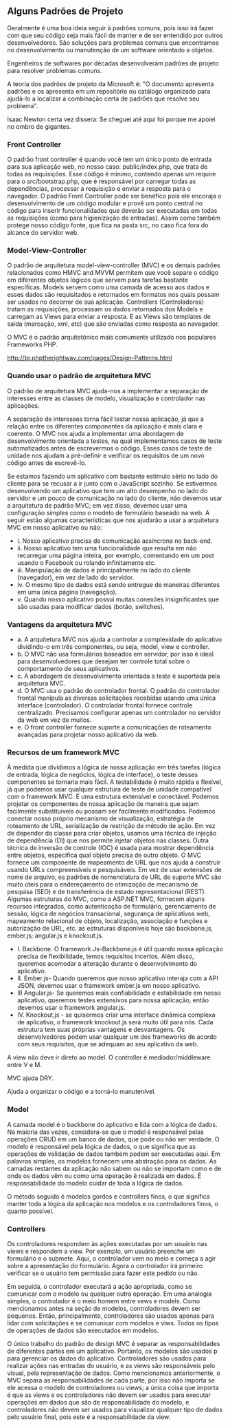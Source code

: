 ## Alguns Padrões de Projeto

Geralmente é uma boa ideia seguir à padrões comuns, pois isso irá fazer com que seu código seja mais fácil de manter e de ser entendido por outros desenvolvedores. São soluções para problemas comuns que encontramos no desenvolvimento ou manutenção de um software orientado a objetos.

Engenheiros de softwares por décadas desenvolveram padrões de projeto para resolver problemas comuns.

A teoria dos padrões de projeto da Microsoft é: "O documento apresenta padrões e os apresenta em um repositório ou catálogo organizado para ajudá-lo a localizar a combinação certa de padrões que resolve seu problema".

Isaac Newton certa vez dissera:
Se cheguei até aqui foi porque me apoiei no ombro de gigantes. 


### Front Controller
O padrão front controller é quando você tem um único ponto de entrada para sua aplicação web, no nosso caso: public/index.php, que trata de todas as requisições. Esse código é mínimo, contendo apenas um require para o src/bootstrap.php, que é responsável por carregar todas as dependências, processar a requisição e enviar a resposta para o navegador. O padrão Front Controller pode ser benéfico pois ele encoraja o desenvolvimento de um código modular e provê um ponto central no código para inserir funcionalidades que deverão ser executadas em todas as requisições (como para higienização de entradas). Assim como também protege nosso código fonte, que fica na pasta src, no caso fica fora do alcance do servidor web.


### Model-View-Controller
O padrão de arquitetura model-view-controller (MVC) e os demais padrões relacionados como HMVC and MVVM permitem que você separe o código em diferentes objetos lógicos que servem para tarefas bastante específicas. Models servem como uma camada de acesso aos dados e esses dados são requisitados e retornados em formatos nos quais possam ser usados no decorrer de sua aplicação. Controllers (Controladores) tratam as requisições, processam os dados retornados dos Models e carregam as Views para enviar a resposta. E as Views são templates de saída (marcação, xml, etc) que são enviadas como resposta ao navegador.

O MVC é o padrão arquitetônico mais comumente utilizado nos populares Frameworks PHP.

http://br.phptherightway.com/pages/Design-Patterns.html 


### Quando usar o padrão de arquitetura MVC

O padrão de arquitetura MVC ajuda-nos a implementar a separação de interesses entre as classes de modelo, visualização e controlador nas aplicações.

A separação de interesses torna fácil testar nossa aplicação, já que a relação entre os diferentes componentes da aplicação é mais clara e coerente. O MVC nos ajuda a implementar uma abordagem de desenvolvimento orientada a testes, na qual implementamos casos de teste automatizados antes de escrevermos o código. Esses casos de teste de unidade nos ajudam a pré-definir e verificar os requisitos de um novo código antes de escrevê-lo.

Se estamos fazendo um aplicativo com bastante estímulo sério no lado do cliente para se recusar a ir junto com o JavaScript sozinho. Se estivermos desenvolvendo um aplicativo que tem um alto desempenho no lado do servidor e um pouco de comunicação no lado do cliente, não devemos usar a arquitetura de padrão MVC; em vez disso, devemos usar uma configuração simples como o modelo de formulário baseado na web. A seguir estão algumas características que nos ajudarão a usar a arquitetura MVC em nosso aplicativo ou não:

- i. Nosso aplicativo precisa de comunicação assíncrona no back-end.
- ii. Nosso aplicativo tem uma funcionalidade que resulta em não recarregar uma página inteira, por exemplo, comentando em um post usando o Facebook ou rolando infinitamente etc.
- iii. Manipulação de dados é principalmente no lado do cliente (navegador), em vez de lado do servidor.
- iv. O mesmo tipo de dados está sendo entregue de maneiras diferentes em uma única página (navegação).
- v. Quando nosso aplicativo possui muitas conexões insignificantes que são usadas para modificar dados (botão, switches).

### Vantagens da arquitetura MVC

- a. A arquitetura MVC nos ajuda a controlar a complexidade do aplicativo dividindo-o em três componentes, ou seja, model, view e controller.
- b. O MVC não usa formulários baseados em servidor, por isso é ideal para desenvolvedores que desejam ter controle total sobre o comportamento de seus aplicativos.
- c. A abordagem de desenvolvimento orientada a teste é suportada pela arquitetura MVC.
- d. O MVC usa o padrão do controlador frontal. O padrão do controlador frontal manipula as diversas solicitações recebidas usando uma única interface (controlador). O controlador frontal fornece controle centralizado. Precisamos configurar apenas um controlador no servidor da web em vez de muitos.
- e. O front controller fornece suporte a comunicações de roteamento avançadas para projetar nosso aplicativo da web.

### Recursos de um framework MVC
À medida que dividimos a lógica de nossa aplicação em três tarefas (lógica de entrada, lógica de negócios, lógica de interface), o teste desses componentes se tornaria mais fácil. A testabilidade é muito rápida e flexível, já que podemos usar qualquer estrutura de teste de unidade compatível com o framework MVC. É uma estrutura extensível e conectável. Podemos projetar os componentes de nossa aplicação de maneira que sejam facilmente substituíveis ou possam ser facilmente modificados. Podemos conectar nosso próprio mecanismo de visualização, estratégia de roteamento de URL, serialização de restrição de método de ação. Em vez de depender da classe para criar objetos, usamos uma técnica de injeção de dependência (DI) que nos permite injetar objetos nas classes. Outra técnica de inversão de controle (IOC) é usada para mostrar dependência entre objetos, especifica qual objeto precisa de outro objeto. O MVC fornece um componente de mapeamento de URL que nos ajuda a construir usando URLs compreensíveis e pesquisáveis. Em vez de usar extensões de nome de arquivo, os padrões de nomenclatura de URL de suporte MVC são muito úteis para o endereçamento de otimização de mecanismo de pesquisa (SEO) e de transferência de estado representacional (REST). Algumas estruturas do MVC, como a ASP.NET MVC, fornecem alguns recursos integrados, como autenticação de formulário, gerenciamento de sessão, lógica de negócios transacional, segurança de aplicativos web, mapeamento relacional de objeto, localização, associação e funções e autorização de URL, etc. as estruturas disponíveis hoje são backbone.js, ember.js; angular.js e knockout.js.

- I. Backbone. O framework Js-Backbone.js é útil quando nossa aplicação precisa de flexibilidade, temos requisitos incertos. Além disso, queremos acomodar a alteração durante o desenvolvimento do aplicativo.
- II. Ember.js- Quando queremos que nosso aplicativo interaja com a API JSON, devemos usar o framework ember.js em nosso aplicativo.
- III Angular.js- Se queremos mais confiabilidade e estabilidade em nosso aplicativo, queremos testes extensivos para nossa aplicação, então devemos usar o framework angular.js.
- IV. Knockout.js - se quisermos criar uma interface dinâmica complexa de aplicativo, o framework knockout.js será muito útil para nós.
Cada estrutura tem suas próprias vantagens e desvantagens. Os desenvolvedores podem usar qualquer um dos frameworks de acordo com seus requisitos, que se adequam ao seu aplicativo da web.

A view não deve ir direto ao model. O controller é mediador/middleware entre V e M.

MVC ajuda DRY.

Ajuda a organizar o código e a torná-lo manutenível.

### Model
A camada model é o backbone do aplicativo e lida com a lógica de dados. Na maioria das vezes,
considera-se que o model é responsável pelas operações CRUD em um banco de dados, que
pode ou não ser verdade. O modelo é responsável pela lógica de dados, o que significa que as operações de validação de dados também podem ser executadas aqui. Em palavras simples, os modelos fornecem uma abstração para os dados. As camadas restantes da aplicação não sabem ou não se importam como e de onde os dados vêm ou como uma operação é realizada em dados. É responsabilidade do modelo cuidar de toda a lógica de dados.

O método seguido é modelos gordos e controllers finos, o que significa manter toda a lógica da aplicação nos modelos e os controladores finos, o quanto possível.

### Controllers
Os controladores respondem às ações executadas por um usuário nas views e respondem a
view. Por exemplo, um usuário preenche um formulário e o submete. Aqui, o controlador vem
no meio e começa a agir sobre a apresentação do formulário. Agora o controlador irá primeiro verificar se o usuário tem permissão para fazer este pedido ou não. 

Em seguida, o controlador executará a ação apropriada, como se comunicar com o modelo ou qualquer outra operação. Em uma analogia simples, o controlador é o meio homem entre vews e models. Como mencionamos antes na seção de modelos, controladores devem ser pequenos. Então, principalmente, controladores são usados ​​apenas para lidar com solicitações e se comunicar com modelos e viws. Todos os tipos de operações de dados são executados em modelos.

O único trabalho do padrão de design MVC é separar as responsabilidades de diferentes partes em um aplicativo. Portanto, os modelos são usados p​para gerenciar os dados do aplicativo. Controladores são usados ​​para realizar ações nas entradas do usuário, e as views são responsáveis ​​pelo visual, pela representação de dados. Como mencionamos anteriormente, o MVC separa as responsabilidades de cada parte, por isso não importa se ele acessa o modelo de controladores ou views; a única coisa que importa é que as views e os controladores não devem ser usados para
executar operações em dados que são de responsabilidade do modelo, e controladores não devem ser usados para visualizar qualquer tipo de dados pelo usuário final, pois este é a responsabilidade da view. 

